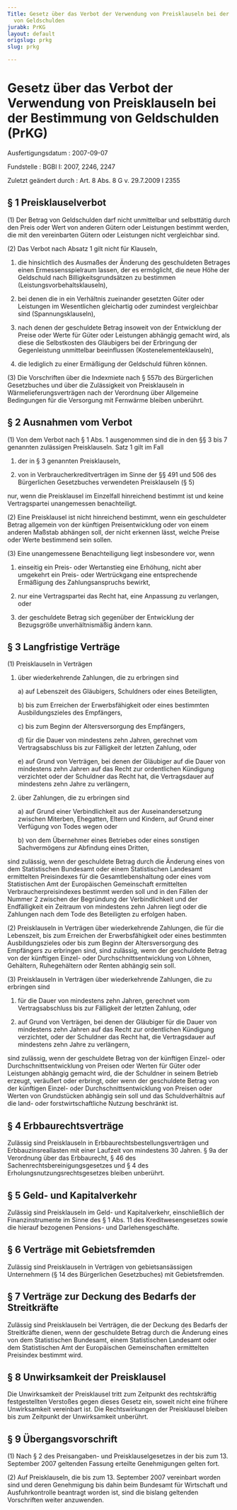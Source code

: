 ```yaml
---
Title: Gesetz über das Verbot der Verwendung von Preisklauseln bei der Bestimmung
  von Geldschulden
jurabk: PrKG
layout: default
origslug: prkg
slug: prkg

---
```


# Gesetz über das Verbot der Verwendung von Preisklauseln bei der Bestimmung von Geldschulden (PrKG)

Ausfertigungsdatum
:   2007-09-07

Fundstelle
:   BGBl I: 2007, 2246, 2247

Zuletzt geändert durch
:   Art. 8 Abs. 8 G v. 29.7.2009 I 2355

## § 1 Preisklauselverbot

(1) Der Betrag von Geldschulden darf nicht unmittelbar und selbsttätig
durch den Preis oder Wert von anderen Gütern oder Leistungen bestimmt
werden, die mit den vereinbarten Gütern oder Leistungen nicht
vergleichbar sind.

(2) Das Verbot nach Absatz 1 gilt nicht für Klauseln,

1.  die hinsichtlich des Ausmaßes der Änderung des geschuldeten Betrages
    einen Ermessensspielraum lassen, der es ermöglicht, die neue Höhe der
    Geldschuld nach Billigkeitsgrundsätzen zu bestimmen
    (Leistungsvorbehaltsklauseln),


2.  bei denen die in ein Verhältnis zueinander gesetzten Güter oder
    Leistungen im Wesentlichen gleichartig oder zumindest vergleichbar
    sind (Spannungsklauseln),


3.  nach denen der geschuldete Betrag insoweit von der Entwicklung der
    Preise oder Werte für Güter oder Leistungen abhängig gemacht wird, als
    diese die Selbstkosten des Gläubigers bei der Erbringung der
    Gegenleistung unmittelbar beeinflussen (Kostenelementeklauseln),


4.  die lediglich zu einer Ermäßigung der Geldschuld führen können.




(3) Die Vorschriften über die Indexmiete nach § 557b des Bürgerlichen
Gesetzbuches und über die Zulässigkeit von Preisklauseln in
Wärmelieferungsverträgen nach der Verordnung über Allgemeine
Bedingungen für die Versorgung mit Fernwärme bleiben unberührt.

## § 2 Ausnahmen vom Verbot

(1) Von dem Verbot nach § 1 Abs. 1 ausgenommen sind die in den §§ 3
bis 7 genannten zulässigen Preisklauseln. Satz 1 gilt im Fall

1.  der in § 3 genannten Preisklauseln,


2.  von in Verbraucherkreditverträgen im Sinne der §§ 491 und 506 des
    Bürgerlichen Gesetzbuches verwendeten Preisklauseln (§ 5)



nur, wenn die Preisklausel im Einzelfall hinreichend bestimmt ist und
keine Vertragspartei unangemessen benachteiligt.

(2) Eine Preisklausel ist nicht hinreichend bestimmt, wenn ein
geschuldeter Betrag allgemein von der künftigen Preisentwicklung oder
von einem anderen Maßstab abhängen soll, der nicht erkennen lässt,
welche Preise oder Werte bestimmend sein sollen.

(3) Eine unangemessene Benachteiligung liegt insbesondere vor, wenn

1.  einseitig ein Preis- oder Wertanstieg eine Erhöhung, nicht aber
    umgekehrt ein Preis- oder Wertrückgang eine entsprechende Ermäßigung
    des Zahlungsanspruchs bewirkt,


2.  nur eine Vertragspartei das Recht hat, eine Anpassung zu verlangen,
    oder


3.  der geschuldete Betrag sich gegenüber der Entwicklung der Bezugsgröße
    unverhältnismäßig ändern kann.

## § 3 Langfristige Verträge

(1) Preisklauseln in Verträgen

1.  über wiederkehrende Zahlungen, die zu erbringen sind

    a)  auf Lebenszeit des Gläubigers, Schuldners oder eines Beteiligten,


    b)  bis zum Erreichen der Erwerbsfähigkeit oder eines bestimmten
        Ausbildungszieles des Empfängers,


    c)  bis zum Beginn der Altersversorgung des Empfängers,


    d)  für die Dauer von mindestens zehn Jahren, gerechnet vom
        Vertragsabschluss bis zur Fälligkeit der letzten Zahlung, oder


    e)  auf Grund von Verträgen, bei denen der Gläubiger auf die Dauer von
        mindestens zehn Jahren auf das Recht zur ordentlichen Kündigung
        verzichtet oder der Schuldner das Recht hat, die Vertragsdauer auf
        mindestens zehn Jahre zu verlängern,





2.  über Zahlungen, die zu erbringen sind

    a)  auf Grund einer Verbindlichkeit aus der Auseinandersetzung zwischen
        Miterben, Ehegatten, Eltern und Kindern, auf Grund einer Verfügung von
        Todes wegen oder


    b)  von dem Übernehmer eines Betriebes oder eines sonstigen Sachvermögens
        zur Abfindung eines Dritten,






sind zulässig, wenn der geschuldete Betrag durch die Änderung eines
von dem Statistischen Bundesamt oder einem Statistischen Landesamt
ermittelten Preisindexes für die Gesamtlebenshaltung oder eines vom
Statistischen Amt der Europäischen Gemeinschaft ermittelten
Verbraucherpreisindexes bestimmt werden soll und in den Fällen der
Nummer 2 zwischen der Begründung der Verbindlichkeit und der
Endfälligkeit ein Zeitraum von mindestens zehn Jahren liegt oder die
Zahlungen nach dem Tode des Beteiligten zu erfolgen haben.

(2) Preisklauseln in Verträgen über wiederkehrende Zahlungen, die für
die Lebenszeit, bis zum Erreichen der Erwerbsfähigkeit oder eines
bestimmten Ausbildungszieles oder bis zum Beginn der Altersversorgung
des Empfängers zu erbringen sind, sind zulässig, wenn der geschuldete
Betrag von der künftigen Einzel- oder Durchschnittsentwicklung von
Löhnen, Gehältern, Ruhegehältern oder Renten abhängig sein soll.

(3) Preisklauseln in Verträgen über wiederkehrende Zahlungen, die zu
erbringen sind

1.  für die Dauer von mindestens zehn Jahren, gerechnet vom
    Vertragsabschluss bis zur Fälligkeit der letzten Zahlung, oder


2.  auf Grund von Verträgen, bei denen der Gläubiger für die Dauer von
    mindestens zehn Jahren auf das Recht zur ordentlichen Kündigung
    verzichtet, oder der Schuldner das Recht hat, die Vertragsdauer auf
    mindestens zehn Jahre zu verlängern,



sind zulässig, wenn der geschuldete Betrag von der künftigen Einzel-
oder Durchschnittsentwicklung von Preisen oder Werten für Güter oder
Leistungen abhängig gemacht wird, die der Schuldner in seinem Betrieb
erzeugt, veräußert oder erbringt, oder wenn der geschuldete Betrag von
der künftigen Einzel- oder Durchschnittsentwicklung von Preisen oder
Werten von Grundstücken abhängig sein soll und das Schuldverhältnis
auf die land- oder forstwirtschaftliche Nutzung beschränkt ist.

## § 4 Erbbaurechtsverträge

Zulässig sind Preisklauseln in Erbbaurechtsbestellungsverträgen und
Erbbauzinsreallasten mit einer Laufzeit von mindestens 30 Jahren. § 9a
der Verordnung über das Erbbaurecht, § 46 des
Sachenrechtsbereinigungsgesetzes und § 4 des
Erholungsnutzungsrechtsgesetzes bleiben unberührt.

## § 5 Geld- und Kapitalverkehr

Zulässig sind Preisklauseln im Geld- und Kapitalverkehr,
einschließlich der Finanzinstrumente im Sinne des § 1 Abs. 11 des
Kreditwesengesetzes sowie die hierauf bezogenen Pensions- und
Darlehensgeschäfte.

## § 6 Verträge mit Gebietsfremden

Zulässig sind Preisklauseln in Verträgen von gebietsansässigen
Unternehmern (§ 14 des Bürgerlichen Gesetzbuches) mit Gebietsfremden.

## § 7 Verträge zur Deckung des Bedarfs der Streitkräfte

Zulässig sind Preisklauseln bei Verträgen, die der Deckung des Bedarfs
der Streitkräfte dienen, wenn der geschuldete Betrag durch die
Änderung eines von dem Statistischen Bundesamt, einem Statistischen
Landesamt oder dem Statistischen Amt der Europäischen Gemeinschaften
ermittelten Preisindex bestimmt wird.

## § 8 Unwirksamkeit der Preisklausel

Die Unwirksamkeit der Preisklausel tritt zum Zeitpunkt des
rechtskräftig festgestellten Verstoßes gegen dieses Gesetz ein, soweit
nicht eine frühere Unwirksamkeit vereinbart ist. Die Rechtswirkungen
der Preisklausel bleiben bis zum Zeitpunkt der Unwirksamkeit
unberührt.

## § 9 Übergangsvorschrift

(1) Nach § 2 des Preisangaben- und Preisklauselgesetzes in der bis zum
13\. September 2007 geltenden Fassung erteilte Genehmigungen gelten
fort.

(2) Auf Preisklauseln, die bis zum 13. September 2007 vereinbart
worden sind und deren Genehmigung bis dahin beim Bundesamt für
Wirtschaft und Ausfuhrkontrolle beantragt worden ist, sind die bislang
geltenden Vorschriften weiter anzuwenden.

